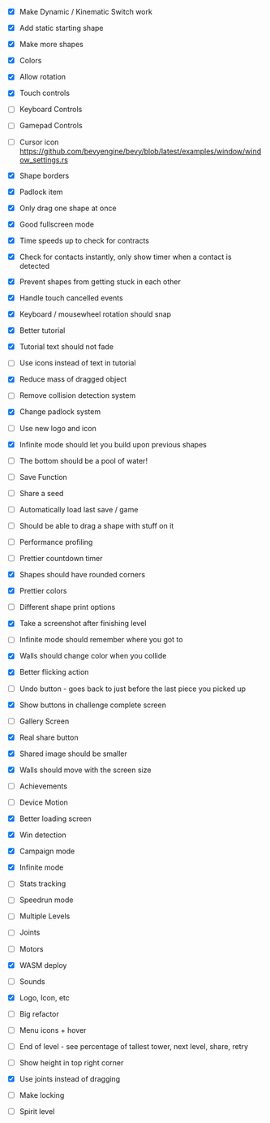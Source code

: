 - [x] Make Dynamic / Kinematic Switch work

- [x] Add static starting shape
- [x] Make more shapes
- [x] Colors
- [x] Allow rotation
- [x] Touch controls
- [ ] Keyboard Controls
- [ ] Gamepad Controls
- [ ] Cursor icon https://github.com/bevyengine/bevy/blob/latest/examples/window/window_settings.rs

- [x] Shape borders
- [x] Padlock item
- [x] Only drag one shape at once
- [x] Good fullscreen mode
- [x] Time speeds up to check for contracts
- [x] Check for contacts instantly, only show timer when a contact is detected
- [x] Prevent shapes from getting stuck in each other
- [x] Handle touch cancelled events
- [x] Keyboard / mousewheel rotation should snap
- [x] Better tutorial
- [x] Tutorial text should not fade
- [ ] Use icons instead of text in tutorial
- [x] Reduce mass of dragged object
- [ ] Remove collision detection system
- [x] Change padlock system
- [ ] Use new logo and icon
- [x] Infinite mode should let you build upon previous shapes
- [ ] The bottom should be a pool of water!
- [ ] Save Function
- [ ] Share a seed
- [ ] Automatically load last save / game
- [ ] Should be able to drag a shape with stuff on it


- [ ] Performance profiling
- [ ] Prettier countdown timer
- [x] Shapes should have rounded corners
- [x] Prettier colors
- [ ] Different shape print options
- [x] Take a screenshot after finishing level
- [ ] Infinite mode should remember where you got to
- [x] Walls should change color when you collide
- [x] Better flicking action
- [ ] Undo button - goes back to just before the last piece you picked up
- [x] Show buttons in challenge complete screen
- [ ] Gallery Screen
- [x] Real share button
- [x] Shared image should be smaller
- [x] Walls should move with the screen size
- [ ] Achievements
- [ ] Device Motion
- [x] Better loading screen

- [x] Win detection
- [x] Campaign mode
- [x] Infinite mode 
- [ ] Stats tracking
- [ ] Speedrun mode
- [ ] Multiple Levels
- [ ] Joints
- [ ] Motors

- [x] WASM deploy
- [ ] Sounds
- [x] Logo, Icon, etc



- [ ] Big refactor
- [ ] Menu icons + hover
- [ ] End of level - see percentage of tallest tower, next level, share, retry
- [ ] Show height in top right corner
- [x] Use joints instead of dragging
- [ ] Make locking
- [ ] Spirit level